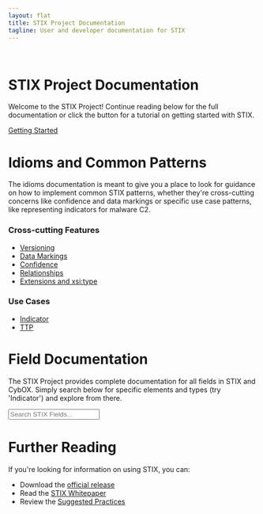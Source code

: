 ```yaml
---
layout: flat
title: STIX Project Documentation
tagline: User and developer documentation for STIX
---
```


<br />
<div class="jumbotron">
  <h1>STIX Project Documentation</h1>
  <p>Welcome to the STIX Project! Continue reading below for the full documentation or click the button for a tutorial on getting started with STIX.</p>
  <p><a class="btn btn-primary btn-lg" role="button" href="https://github.com/STIXProject/schemas/wiki/Getting-Started-%281.1%29">Getting Started</a></p>
</div>

# Idioms and Common Patterns

The idioms documentation is meant to give you a place to look for guidance on how to implement common STIX patterns, whether they're cross-cutting concerns like confidence and data markings or specific use case patterns, like representing indicators for malware C2.

### Cross-cutting Features

* [Versioning](idioms/features/versioning)
* [Data Markings](idioms/features/data-markings)
* [Confidence](idioms/features/confidence)
* [Relationships](idioms/features/relationships)
* [Extensions and xsi:type](idioms/features/xsitype)

### Use Cases

* [Indicator](idioms/indicator)
* [TTP](idioms/ttp)

# Field Documentation

The STIX Project provides complete documentation for all fields in STIX and CybOX. Simply search below for specific elements and types (try 'Indicator') and explore from there.

<div class="full-width">
  <input type="text" class="doc-types form-control input-lg" placeholder="Search STIX Fields..." />
</div>

# Further Reading

If you're looking for information on using STIX, you can:

* Download the [official release](http://stix.mitre.org/language/version1.1/)
* Read the [STIX Whitepaper](http://stix.mitre.org/about/documents/STIX_Whitepaper_v1.1.pdf)
* Review the [Suggested Practices](suggested-practices)